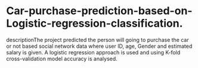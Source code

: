 # Car-purchase-prediction-based-on-Logistic-regression-classification.
descriptionThe project predicted the person will going to purchase the car or not based social network data where user ID, age, Gender and estimated salary is given. A logistic regression approach is used and using K-fold cross-validation model accuracy is analysed.
